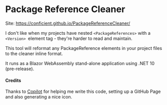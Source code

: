 # Package Reference Cleaner

Site: https://conficient.github.io/PackageReferenceCleaner/

I don't like when my projects have nested `<PackageReferences>` with a `<Version> `element tag - they're harder to read and maintain.

This tool will reformat any PackageReference elements in your project files to the cleaner inline format.

It runs as a Blazor WebAssembly stand-alone application using .NET 10 (pre-release).

#### Credits

Thanks to [Copilot](https://copilot.microsoft.com/) for helping me write this code, setting up a GitHub Page and also generating a nice icon.
